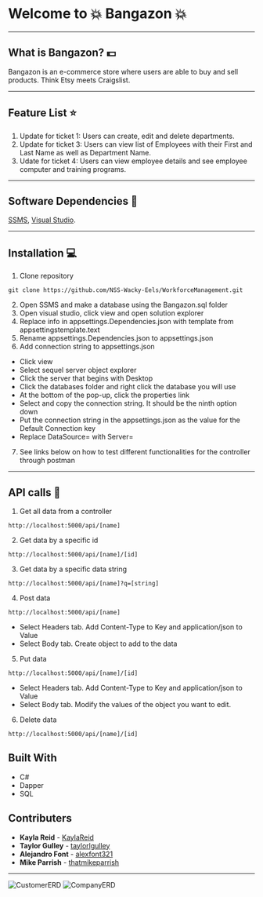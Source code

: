 # Welcome to :boom: Bangazon :boom:

----
## What is Bangazon? :dollar:
Bangazon is an e-commerce store where users are able to buy and sell products. Think Etsy meets Craigslist. 

----
## Feature List :star:
1. Update for ticket 1: Users can create, edit and delete departments.
3. Update for ticket 3: Users can view list of Employees with their First and Last Name as well as Department Name.
4. Udate for ticket 4: Users can view employee details and see employee computer and training programs.


----
## Software Dependencies :space_invader:

[SSMS](https://docs.microsoft.com/en-us/sql/ssms/download-sql-server-management-studio-ssms?view=sql-server-2017), 
[Visual Studio](https://visualstudio.microsoft.com/).

---
## Installation :computer:
1. Clone repository
```
git clone https://github.com/NSS-Wacky-Eels/WorkforceManagement.git
```
2. Open SSMS and make a database using the Bangazon.sql folder
3. Open visual studio, click view and open solution explorer
4. Replace info in appsettings.Dependencies.json with template from appsettingstemplate.text
5. Rename appsettings.Dependencies.json to appsettings.json
6. Add connection string to appsettings.json
- Click view
- Select sequel server object explorer
- Click the server that begins with Desktop
- Click the databases folder and right click the database you will use
- At the bottom of the pop-up, click the properties link
- Select and copy the connection string. It should be the ninth option down
- Put the connection string in the appsettings.json as the value for the Default Connection key
- Replace DataSource= with Server= 
7. See links below on how to test different functionalities for the controller through postman

----
## API calls :link:
1. Get all data from a controller
```
http://localhost:5000/api/[name]
```
2. Get data by a specific id
```
http://localhost:5000/api/[name]/[id]
```
3. Get data by a specific data string
```
http://localhost:5000/api/[name]?q=[string]
```
4. Post data
```
http://localhost:5000/api/[name]
```
- Select Headers tab. Add Content-Type to Key and application/json to Value
- Select Body tab. Create object to add to the data
5. Put data
```
http://localhost:5000/api/[name]/[id]
```
- Select Headers tab. Add Content-Type to Key and application/json to Value
- Select Body tab. Modify the values of the object you want to edit.
6. Delete data 
```
http://localhost:5000/api/[name]/[id]
```

## Built With

* C#
* Dapper
* SQL

## Contributers

* **Kayla Reid** - [KaylaReid](https://github.com/KaylaReid)
* **Taylor Gulley** - [taylorlgulley](https://github.com/taylorlgulley)
* **Alejandro Font** - [alexfont321](https://github.com/alexfont321)
* **Mike Parrish** - [thatmikeparrish](https://github.com/thatmikeparrish)

----
![CustomerERD](https://github.com/NSS-Likeable-Lemurs/BangazonAPI/blob/master/Images/Bangazon-Customer.PNG)
![CompanyERD](https://github.com/NSS-Likeable-Lemurs/BangazonAPI/blob/master/Images/Bangazon-Company.PNG)
